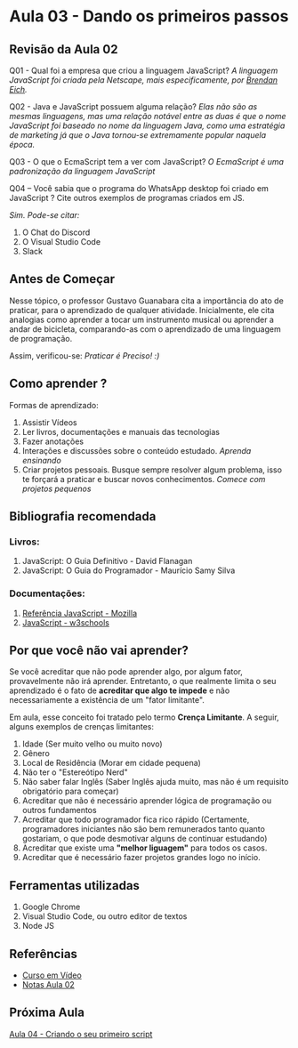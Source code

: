 # Aula 03 - Dando os primeiros passos

## Revisão da Aula 02

Q01 - Qual foi a empresa que criou a linguagem JavaScript?
_A linguagem JavaScript foi criada pela Netscape, mais especificamente, por [Brendan Eich](https://pt.wikipedia.org/wiki/Brendan_Eich)._

Q02 - Java e JavaScript possuem alguma relação?
_Elas não são as mesmas linguagens, mas uma relação notável entre as duas é que o nome JavaScript foi baseado no nome da linguagem Java, como uma estratégia de marketing já que o Java tornou-se extremamente popular naquela época._

Q03 - O que o EcmaScript tem a ver com JavaScript?
_O EcmaScript é uma padronização da linguagem JavaScript_

Q04 – Você sabia que o programa do WhatsApp desktop foi criado em JavaScript ? Cite outros exemplos de programas criados em JS.

_Sim. Pode-se citar:_

1. O Chat do Discord
2. O Visual Studio Code
3. Slack

## Antes de Começar

Nesse tópico, o professor Gustavo Guanabara cita a importância do ato de praticar, para o aprendizado de qualquer atividade. Inicialmente, ele cita analogias como aprender a tocar um instrumento musical ou aprender a andar de bicicleta, comparando-as com o aprendizado de uma linguagem de programação.

Assim, verificou-se: _Praticar é Preciso! :)_

## Como aprender ?

Formas de aprendizado:

1. Assistir Vídeos
2. Ler livros, documentações e manuais das tecnologias
3. Fazer anotações
4. Interações e discussões sobre o conteúdo estudado. _Aprenda ensinando_
5. Criar projetos pessoais. Busque sempre resolver algum problema, isso te forçará a praticar e buscar novos conhecimentos. _Comece com projetos pequenos_

## Bibliografia recomendada

### Livros:

1. JavaScript: O Guia Definitivo - David Flanagan
2. JavaScript: O Guia do Programador - Maurício Samy Silva

### Documentações:

1. [Referência JavaScript - Mozilla](https://developer.mozilla.org/pt-BR/docs/Web/JavaScript)
2. [JavaScript - w3schools](https://www.w3schools.com/js/)

## Por que você não vai aprender?

Se você acreditar que não pode aprender algo, por algum fator, provavelmente não irá aprender. Entretanto, o que realmente limita o seu aprendizado é o fato de **acreditar que algo te impede** e não necessariamente a existência de um "fator limitante".

Em aula, esse conceito foi tratado pelo termo **Crença Limitante**. A seguir, alguns exemplos de crenças limitantes:

1. Idade (Ser muito velho ou muito novo)
2. Gênero
3. Local de Residência (Morar em cidade pequena)
4. Não ter o "Estereótipo Nerd"
5. Não saber falar Inglês (Saber Inglês ajuda muito, mas não é um requisito obrigatório para começar)
6. Acreditar que não é necessário aprender lógica de programação ou outros fundamentos
7. Acreditar que todo programador fica rico rápido (Certamente, programadores iniciantes não são bem remunerados tanto quanto gostariam, o que pode desmotivar alguns de continuar estudando)
8. Acreditar que existe uma **"melhor liguagem"** para todos os casos.
9. Acreditar que é necessário fazer projetos grandes logo no início.

## Ferramentas utilizadas

1. Google Chrome
2. Visual Studio Code, ou outro editor de textos
3. Node JS

## Referências

- [Curso em Vídeo](https://www.youtube.com/c/CursoemV%C3%ADdeo)
- [Notas Aula 02](../Aula02/)

## Próxima Aula

[Aula 04 - Criando o seu primeiro script](../Aula04/)

